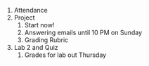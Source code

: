 1. Attendance
2. Project
	1. Start now!
	2. Answering emails until 10 PM on Sunday
	3. Grading Rubric
3. Lab 2 and Quiz
	1. Grades for lab out Thursday
 